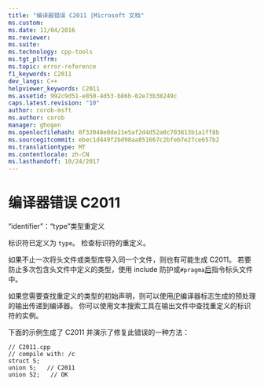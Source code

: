 ```yaml
---
title: "编译器错误 C2011 |Microsoft 文档"
ms.custom: 
ms.date: 11/04/2016
ms.reviewer: 
ms.suite: 
ms.technology: cpp-tools
ms.tgt_pltfrm: 
ms.topic: error-reference
f1_keywords: C2011
dev_langs: C++
helpviewer_keywords: C2011
ms.assetid: 992c9d51-e850-4d53-b86b-02e73b38249c
caps.latest.revision: "10"
author: corob-msft
ms.author: corob
manager: ghogen
ms.openlocfilehash: 0f32048e0de21e5af2d4d52a0c703813b1a1ff8b
ms.sourcegitcommit: ebec1d449f2bd98aa851667c2bfeb7e27ce657b2
ms.translationtype: MT
ms.contentlocale: zh-CN
ms.lasthandoff: 10/24/2017
---
```

# <a name="compiler-error-c2011"></a>编译器错误 C2011
“identifier”：“type”类型重定义  
  
 标识符已定义为 `type`。 检查标识符的重定义。  
  
 如果不止一次将头文件或类型库导入同一个文件，则也有可能生成 C2011。 若要防止多次包含头文件中定义的类型，使用 include 防护或`#pragma`[后](../../preprocessor/once.md)指令标头文件中。  
  
 如果您需要查找重定义的类型的初始声明，则可以使用[/P](../../build/reference/p-preprocess-to-a-file.md)编译器标志生成的预处理的输出传递到编译器。 你可以使用文本搜索工具在输出文件中查找重定义的标识符的实例。  
  
 下面的示例生成了 C2011 并演示了修复此错误的一种方法：  
  
```  
// C2011.cpp  
// compile with: /c  
struct S;  
union S;   // C2011  
union S2;   // OK  
```